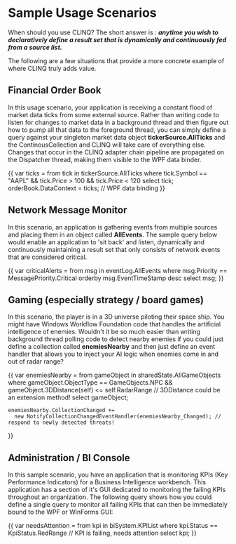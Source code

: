 # Sample Usage Scenarios

When should you use CLINQ? 
The short answer is : **_anytime you wish to declaratively define a result set that is dynamically and continuously fed from a source list._**

The following are a few situations that provide a more concrete example of where CLINQ truly adds value.

## Financial Order Book
In this usage scenario, your application is receiving a constant flood of market data ticks from some external source. 
Rather than writing code to listen for changes to market data in a background thread and then figure out how to 
pump all that data to the foreground thread, you can simply define a query against your singleton market data object
**tickerSource.AllTicks** and the ContinousCollection and CLINQ will take care of everything else. Changes that occur in the CLINQ
adapter chain pipeline are propagated on the Dispatcher thread, making them visible to the WPF data binder.

{{
    var ticks = from tick in tickerSource.AllTicks
                    where tick.Symbol == "AAPL" && 
                              tick.Price > 100 &&
                              tick.Price < 120
                    select tick;
    orderBook.DataContext = ticks; // WPF data binding
}}


## Network Message Monitor
In this scenario, an application is gathering events from multiple sources and placing them in an object called **AllEvents**. The sample
query below would enable an application to 'sit back' and listen, dynamically and continuously maintaining a result set that only
consists of network events that are considered critical.

{{
    var criticalAlerts = from msg in eventLog.AllEvents
        where msg.Priority == MessagePriority.Critical
        orderby msg.EventTimeStamp desc
        select msg;
}}

## Gaming (especially strategy / board games)
In this scenario, the player is in a 3D universe piloting their space ship. You might have Windows Workflow Foundation code that handles the
artificial intelligence of enemies. Wouldn't it be so much easier than writing background thread polling code to detect nearby enemies if you could
just define a collection called **enemiesNearby** and then just define an event handler that allows you to inject your AI logic when enemies come
in and out of radar range?

{{
    var enemiesNearby = 
      from gameObject in sharedState.AllGameObjects
      where gameObject.ObjectType == GameObjects.NPC &&
      gameObject.3DDistance(self) <= self.RadarRange // 3DDistance could be an extension method!
      select gameObject;
    
    enemiesNearby.CollectionChanged += 
      new NotifyCollectionChangedEventHandler(enemiesNearby_Changed); // respond to newly detected threats!
}}

## Administration / BI Console
In this sample scenario, you have an application that is monitoring KPIs (Key Performance Indicators) for a Business Intelligence workbench.
This application has a section of it's GUI dedicated to monitoring the failing KPIs throughout an organization. The following query shows how
you could define a single query to monitor all failing KPIs that can then be immediately bound to the WPF or WinForms GUI:

{{
   var needsAttention = from kpi in biSystem.KPIList
                                  where kpi.Status == KpiStatus.RedRange // KPI is failing, needs attention
                                  select kpi;
}}